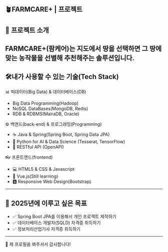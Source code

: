 ## 🪴FARMCARE+ | 프로젝트

## 🚀 프로젝트 소개
FARMCARE+(팜케어)는 지도에서 땅을 선택하면 그 땅에 맞는 농작물을 선별해 
추천해주는 솔루션입니다.
---

## 🛠️내가 사용할 수 있는 기술(Tech Stack)
📊 빅데이터(Big Data) & 데이터베이스(DB)
- Big Data Programming(Hadoop)
- NoSQL DataBases(MongoDB, Redis)
- RDB & RDBMS(MairaDB, Oracle)

⚙️ 백앤드(back-end) & 프로그래밍(Programming)
- ☕ Java & Spring(Spring Boot, Spring Data JPA)
- 🐍 Python for AI & Data Science (Tesserat, TensorFlow)
- 📡 RESTful API (OpenAPI)

 👓 프론트앤드(frontend)
 - 💻 HTML5 & CSS & Javascript
 - 🌱 Vue.js(Still learning)
 - 🅱️ Responsive Web Design(Bootstrap)
---

## 🎯 2025년에 이루고 싶은 목표
- ✅ Spring Boot JPA를 이용해서 개인 프로젝트 제작하기
- ✅ 데이터베이스 개발자(SQLD) 자격증 취득하기
- ✅ 정보처리산업기사 자격증 취득하기
---

🤞 제 프로필을 봐주셔서 감사합니다!
<!--
**YeonGeon12/YeonGeon12** is a ✨ _special_ ✨ repository because its `README.md` (this file) appears on your GitHub profile.

Here are some ideas to get you started:

- 🔭 I’m currently working on ...
- 🌱 I’m currently learning ...
- 👯 I’m looking to collaborate on ...
- 🤔 I’m looking for help with ...
- 💬 Ask me about ...
- 📫 How to reach me: ...
- 😄 Pronouns: ...
- ⚡ Fun fact: ...
-->
